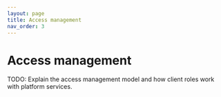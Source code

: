```yaml
---
layout: page
title: Access management
nav_order: 3
---
```


# Access management

TODO: Explain the access management model and how client roles work with platform services.

